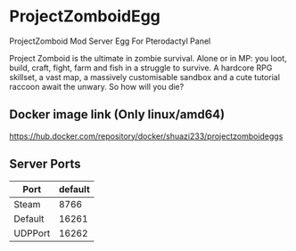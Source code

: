 # ProjectZomboidEgg
ProjectZomboid Mod Server Egg For Pterodactyl Panel

Project Zomboid is the ultimate in zombie survival. Alone or in MP: you loot, build, craft, fight, farm and fish in a struggle to survive. A hardcore RPG skillset, a vast map, a massively customisable sandbox and a cute tutorial raccoon await the unwary. So how will you die?

## Docker image link (Only linux/amd64)  
https://hub.docker.com/repository/docker/shuazi233/projectzomboideggs  
  
## Server Ports
| Port        | default |
|-------------|---------|
| Steam       | 8766    |
| Default     | 16261   |
| UDPPort     | 16262   |
